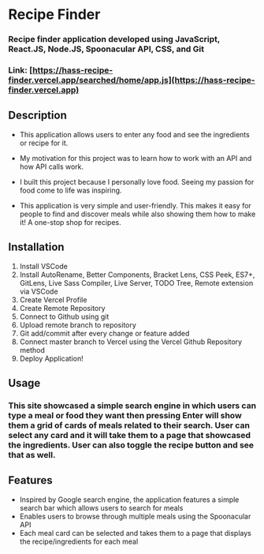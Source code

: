 # Recipe Finder
### Recipe finder application developed using JavaScript, React.JS, Node.JS, Spoonacular API, CSS, and Git
### Link: [https://hass-recipe-finder.vercel.app/searched/home/app.js](https://hass-recipe-finder.vercel.app)

## Description
- This application allows users to enter any food and see the ingredients or recipe for it.
  
- My motivation for this project was to learn how to work with an API and how API calls work.
  
- I built this project because I personally love food. Seeing my passion for food come to life was inspiring.
  
- This application is very simple and user-friendly. This makes it easy for people to find and discover meals while also showing them how to make it! A one-stop shop for recipes.
  
## Installation
1. Install VSCode
2. Install AutoRename, Better Components, Bracket Lens, CSS Peek, ES7+, GitLens, Live Sass Compiler, Live Server, TODO Tree, Remote extension via VSCode
3. Create Vercel Profile
4. Create Remote Repository
5. Connect to Github using git
6. Upload remote branch to repository
7. Git add/commit after every change or feature added
8.  Connect master branch to Vercel using the Vercel Github Repository method
9.  Deploy Application!

## Usage
### This site showcased a simple search engine in which users can type a meal or food they want then pressing Enter will show them a grid of cards of meals related to their search. User can select any card and it will take them to a page that showcased the ingredients. User can also toggle the recipe button and see that as well.


## Features
- Inspired by Google search engine, the application features a simple search bar which allows users to search for meals
- Enables users to browse through multiple meals using the Spoonacular API 
- Each meal card can be selected and takes them to a page that displays the recipe/ingredients for each meal
